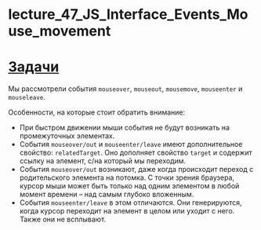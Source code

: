 # lecture_47_JS_Interface_Events_Mouse_movement  

#  [Задачи ](https://github.com/schoolteacherMP/lecture_47_JS_Interface_Events_Mouse_movement/blob/main/tasks.md)   

Мы рассмотрели события `mouseover`, `mouseout`, `mousemove`, `mouseenter` и `mouseleave`.  

Особенности, на которые стоит обратить внимание:  

-  При быстром движении мыши события не будут возникать на промежуточных элементах.  
-  События `mouseover/out` и `mouseenter/leave` имеют дополнительное свойство: `relatedTarget`. Оно дополняет свойство `target` и содержит ссылку на элемент, с/на который мы переходим.  
-  События `mouseover/out` возникают, даже когда происходит переход с родительского элемента на потомка. С точки зрения браузера, курсор мыши может быть только над одним элементом в любой момент времени – над самым глубоко вложенным.  
-  События `mouseenter/leave` в этом отличаются. Они генерируются, когда курсор переходит на элемент в целом или уходит с него. Также они не всплывают.  

